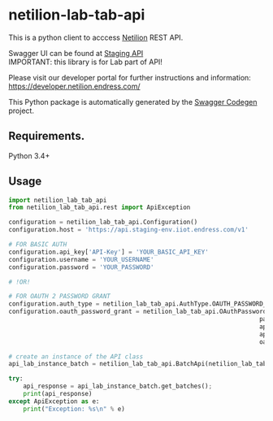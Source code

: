 # netilion-lab-tab-api

This is a python client to acccess [Netilion](https://netilion.endress.com/) REST API.

Swagger UI can be found at [Staging API](https://api.staging-env.netilion.endress.com/doc/v1/)  
IMPORTANT: this library is for Lab part of API!

Please visit our developer portal for further instructions and information: https://developer.netilion.endress.com/ 

This Python package is automatically generated by the [Swagger Codegen](https://github.com/swagger-api/swagger-codegen) project.

## Requirements.

Python 3.4+

## Usage

```python
import netilion_lab_tab_api
from netilion_lab_tab_api.rest import ApiException

configuration = netilion_lab_tab_api.Configuration()
configuration.host = 'https://api.staging-env.iiot.endress.com/v1'

# FOR BASIC AUTH
configuration.api_key['API-Key'] = 'YOUR_BASIC_API_KEY'
configuration.username = 'YOUR_USERNAME'
configuration.password = 'YOUR_PASSWORD'

# !OR!

# FOR OAUTH 2 PASSWORD GRANT
configuration.auth_type = netilion_lab_tab_api.AuthType.OAUTH_PASSWORD_GRANT
configuration.oauth_password_grant = netilion_lab_tab_api.OAuthPasswordGrant(username="YOUR_USERNAME",
                                                                     password="YOUR_PASSWORD",
                                                                     api_key="YOUR_OAUTH_API_KEY", # sometimes referred also as client id
                                                                     api_secret="YOUR_OAUTH_API_SECRET", # sometimes referred also as client secret
                                                                     oauth_token_url="https://api.staging-env.netilion.endress.com/oauth/token")

# create an instance of the API class
api_lab_instance_batch = netilion_lab_tab_api.BatchApi(netilion_lab_tab_api.ApiClient(configuration))

try:
    api_response = api_lab_instance_batch.get_batches();
    print(api_response)
except ApiException as e:
    print("Exception: %s\n" % e)

```